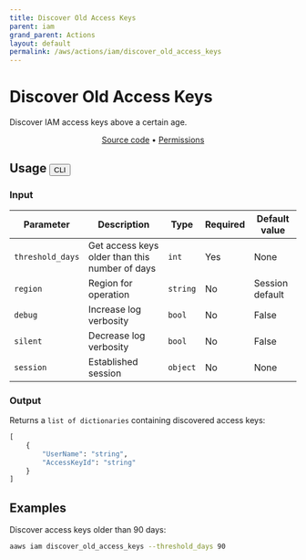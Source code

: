 ```yaml
---
title: Discover Old Access Keys
parent: iam
grand_parent: Actions
layout: default
permalink: /aws/actions/iam/discover_old_access_keys
---
```


# Discover Old Access Keys

Discover IAM access keys above a certain age.<br/>

<p align="center">
   <a href="https://github.com/avtomat-hub/avtomat-aws/tree/main/avtomat_aws/iam/discover_old_access_keys.py">Source code</a> •
   <a href="/aws/permissions/iam/discover_old_access_keys">Permissions</a>
</p>

## Usage <button id="toggleButton" class="btn fs-3" onclick="toggleTables()">CLI</button>

### Input

| Parameter        | Description                                    | Type     | Required | Default value   |
|------------------|------------------------------------------------|----------|----------|-----------------|
| `threshold_days` | Get access keys older than this number of days | `int`    | Yes      | None            |
| `region`         | Region for operation                           | `string` | No       | Session default |
| `debug`          | Increase log verbosity                         | `bool`   | No       | False           |
| `silent`         | Decrease log verbosity                         | `bool`   | No       | False           |
| `session`        | Established session                            | `object` | No       | None            |

### Output

Returns a `list of dictionaries` containing discovered access keys:

```python
[
    {
        "UserName": "string",
        "AccessKeyId": "string"
    }
]
```

<div markdown="1" id="cli" style="display: block;">

## Examples

Discover access keys older than 90 days:

```bash
aaws iam discover_old_access_keys --threshold_days 90
```

</div>

<div markdown="1" id="prog" style="display: none;">

## Examples

Discover access keys older than 90 days:

```python
from avtomat_aws import iam

response = iam.discover_old_access_keys(threshold_days=90)
```

</div>

<script>
  function toggleTables() {
    var cli = document.getElementById("cli");
    var prog = document.getElementById("prog");
    var toggleButton = document.getElementById("toggleButton");
    if (cli.style.display === "none") {
      cli.style.display = "block";
      prog.style.display = "none";
      toggleButton.innerHTML = "CLI";
    } else {
      cli.style.display = "none";
      prog.style.display = "block";
      toggleButton.innerHTML = "Programmatic";
    } 
  }
</script>
